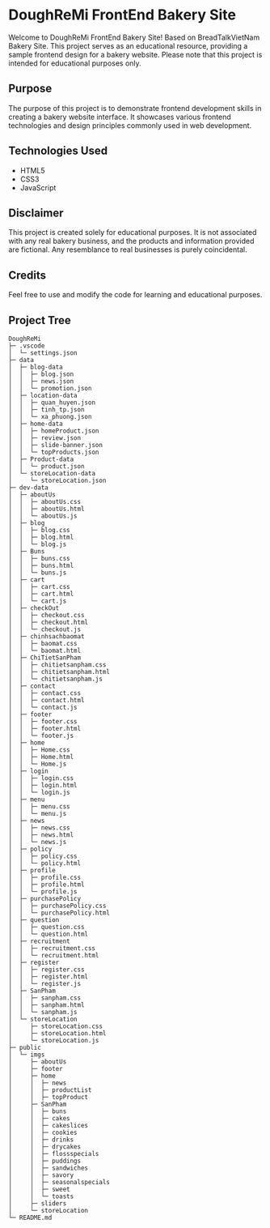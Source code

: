 # DoughReMi FrontEnd Bakery Site

Welcome to DoughReMi FrontEnd Bakery Site! Based on BreadTalkVietNam Bakery Site. This project serves as an educational resource, providing a sample frontend design for a bakery website. Please note that this project is intended for educational purposes only.

## Purpose

The purpose of this project is to demonstrate frontend development skills in creating a bakery website interface. It showcases various frontend technologies and design principles commonly used in web development.

## Technologies Used

- HTML5
- CSS3
- JavaScript

## Disclaimer

This project is created solely for educational purposes. It is not associated with any real bakery business, and the products and information provided are fictional. Any resemblance to real businesses is purely coincidental.

## Credits

Feel free to use and modify the code for learning and educational purposes.

## Project Tree

```
DoughReMi
├─ .vscode
│  └─ settings.json
├─ data
│  ├─ blog-data
│  │  ├─ blog.json
│  │  ├─ news.json
│  │  └─ promotion.json
│  ├─ location-data
│  │  ├─ quan_huyen.json
│  │  ├─ tinh_tp.json
│  │  └─ xa_phuong.json
│  ├─ home-data
│  │  ├─ homeProduct.json
│  │  ├─ review.json
│  │  ├─ slide-banner.json
│  │  └─ topProducts.json
│  ├─ Product-data
│  │  └─ product.json
│  └─ storeLocation-data
│     └─ storeLocation.json
├─ dev-data
│  ├─ aboutUs
│  │  ├─ aboutUs.css
│  │  ├─ aboutUs.html
│  │  └─ aboutUs.js
│  ├─ blog
│  │  ├─ blog.css
│  │  ├─ blog.html
│  │  └─ blog.js
│  ├─ Buns
│  │  ├─ buns.css
│  │  ├─ buns.html
│  │  └─ buns.js
│  ├─ cart
│  │  ├─ cart.css
│  │  ├─ cart.html
│  │  └─ cart.js
│  ├─ checkOut
│  │  ├─ checkout.css
│  │  ├─ checkout.html
│  │  └─ checkout.js
│  ├─ chinhsachbaomat
│  │  ├─ baomat.css
│  │  └─ baomat.html
│  ├─ ChiTietSanPham
│  │  ├─ chitietsanpham.css
│  │  ├─ chitietsanpham.html
│  │  └─ chitietsanpham.js
│  ├─ contact
│  │  ├─ contact.css
│  │  ├─ contact.html
│  │  └─ contact.js
│  ├─ footer
│  │  ├─ footer.css
│  │  ├─ footer.html
│  │  └─ footer.js
│  ├─ home
│  │  ├─ Home.css
│  │  ├─ Home.html
│  │  └─ Home.js
│  ├─ login
│  │  ├─ login.css
│  │  ├─ login.html
│  │  └─ login.js
│  ├─ menu
│  │  ├─ menu.css
│  │  └─ menu.js
│  ├─ news
│  │  ├─ news.css
│  │  ├─ news.html
│  │  └─ news.js
│  ├─ policy
│  │  ├─ policy.css
│  │  └─ policy.html
│  ├─ profile
│  │  ├─ profile.css
│  │  ├─ profile.html
│  │  └─ profile.js
│  ├─ purchasePolicy
│  │  ├─ purchasePolicy.css
│  │  └─ purchasePolicy.html
│  ├─ question
│  │  ├─ question.css
│  │  └─ question.html
│  ├─ recruitment
│  │  ├─ recruitment.css
│  │  └─ recruitment.html
│  ├─ register
│  │  ├─ register.css
│  │  ├─ register.html
│  │  └─ register.js
│  ├─ SanPham
│  │  ├─ sanpham.css
│  │  ├─ sanpham.html
│  │  └─ sanpham.js
│  └─ storeLocation
│     ├─ storeLocation.css
│     ├─ storeLocation.html
│     └─ storeLocation.js
├─ public
│  └─ imgs
│     ├─ aboutUs
│     ├─ footer
│     ├─ home
│     │  ├─ news
│     │  ├─ productList
│     │  ├─ topProduct
│     ├─ SanPham
│     │  ├─ buns
│     │  ├─ cakes
│     │  ├─ cakeslices
│     │  ├─ cookies
│     │  ├─ drinks
│     │  ├─ drycakes
│     │  ├─ flossspecials
│     │  ├─ puddings
│     │  ├─ sandwiches
│     │  ├─ savory
│     │  ├─ seasonalspecials
│     │  ├─ sweet
│     │  └─ toasts
│     ├─ sliders
│     └─ storeLocation
└─ README.md

```
